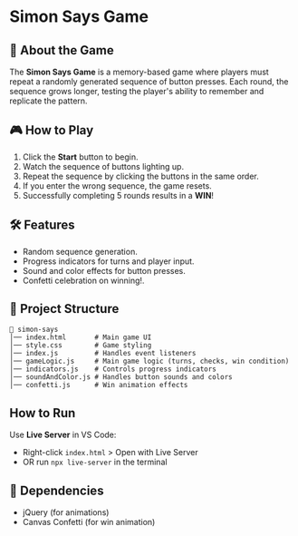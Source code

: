 # Simon Says Game

## 📌 About the Game
The **Simon Says Game** is a memory-based game where players must repeat a randomly generated sequence of button presses. Each round, the sequence grows longer, testing the player's ability to remember and replicate the pattern.

## 🎮 How to Play
1. Click the **Start** button to begin.
2. Watch the sequence of buttons lighting up.
3. Repeat the sequence by clicking the buttons in the same order.
4. If you enter the wrong sequence, the game resets.
5. Successfully completing 5 rounds results in a **WIN**!

## 🛠️ Features
- Random sequence generation.
- Progress indicators for turns and player input.
- Sound and color effects for button presses.
- Confetti celebration on winning!.

## 📂 Project Structure
```
📁 simon-says
│── index.html       # Main game UI
│── style.css        # Game styling
│── index.js         # Handles event listeners
│── gameLogic.js     # Main game logic (turns, checks, win condition)
│── indicators.js    # Controls progress indicators
│── soundAndColor.js # Handles button sounds and colors
│── confetti.js      # Win animation effects
```

## How to Run
  Use **Live Server** in VS Code:
   - Right-click `index.html` > Open with Live Server
   - OR run `npx live-server` in the terminal

## 🔧 Dependencies
- jQuery (for animations)
- Canvas Confetti (for win animation)
